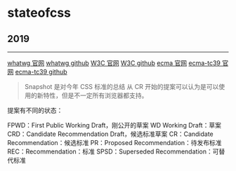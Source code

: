 # stateofcss

## 2019

---

[whatwg 官网](https://html.spec.whatwg.org/)
[whatwg github](https://github.com/whatwg)
[W3C 官网](https://www.w3.org/Style/CSS/)
[W3C github](https://github.com/w3c)
[ecma 官网](https://www.ecma-international.org/)
[ecma-tc39 官网](https://tc39.es/)
[ecma-tc39 github](https://github.com/tc39)

> Snapshot 是对今年 CSS 标准的总结
> 从 CR 开始的提案可以认为是可以使用的新特性，但是不一定所有浏览器都支持。

提案有不同的状态：

FPWD：First Public Working Draft，刚公开的草案
WD Working Draft：草案
CRD：Candidate Recommendation Draft，候选标准草案
CR：Candidate Recommendation：候选标准
PR：Proposed Recommendation：待发布标准
REC：Recommendation：标准
SPSD：Superseded Recommendation：可替代标准
